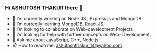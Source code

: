 ### Hi **ASHUTOSH THAKUR** there 👋

<!--
**ashutosh1401/ashutosh1401** is a ✨ _special_ ✨ repository because its `README.md` (this file) appears on your GitHub profile.
-->
- 🔭 I’m currently working on Node.JS , Express.js and MongoDB.
- 🌱 I’m currently learning MongoDB, React JS.
- 👯 I’m looking to collaborate on Web-development Projects
- 🤔 I’m looking for help with further concepts on Web- Development.
- 💬 Ask me about JavaScript, C++, Node.js.
- 📫 How to reach me: ashutoshthakur_14@yahoo.com
<!-- - 😄 Pronouns: ...
- ⚡ Fun fact: ...
-->
